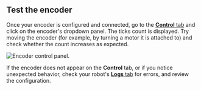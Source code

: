 ## Test the encoder

Once your encoder is configured and connected, go to the [**Control** tab](/fleet/robots/#control) and click on the encoder's dropdown panel.
The ticks count is displayed.
Try moving the encoder (for example, by turning a motor it is attached to) and check whether the count increases as expected.

![Encoder control panel.](/build/configure/components/encoder/control.png)

If the encoder does not appear on the **Control** tab, or if you notice unexpected behavior, check your robot's [**Logs** tab](/fleet/robots/#logs) for errors, and review the configuration.
